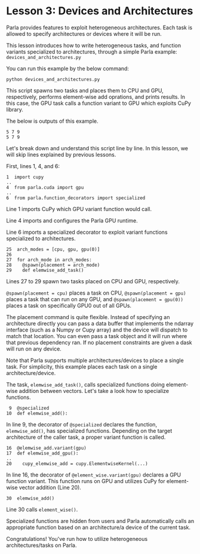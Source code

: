 # Lesson 3: Devices and Architectures

Parla provides features to exploit heterogeneous architectures. Each task is allowed to
specify architectures or devices where it will be run.

This lesson introduces how to write heterogeneous tasks, and
function variants specialized to architectures, through a simple Parla example:
`devices_and_architectures.py`

You can run this example by the below command:

```
python devices_and_architectures.py
```

This script spawns two tasks and places them to CPU and GPU, respectively, performs
element-wise add oprations, and prints results.
In this case, the GPU task calls a function variant to GPU which exploits CuPy library.

The below is outputs of this example.

```
5 7 9
5 7 9
```

Let's break down and understand this script line by line.
In this lesson, we will skip lines explained by previous lessons.

First, lines 1, 4, and 6:

```
1  import cupy
..
4  from parla.cuda import gpu
..
6  from parla.function_decorators import specialized
```

Line 1 imports CuPy which GPU variant function would call.

Line 4 imports and configures the Parla GPU runtime.

Line 6 imports a specialized decorator to exploit variant functions specialized to architectures.


```
25  arch_modes = [cpu, gpu, gpu(0)]
26
27  for arch_mode in arch_modes:
28    @spawn(placement = arch_mode)
29    def elemwise_add_task()
```

Lines 27 to 29 spawn two tasks placed on CPU and GPU, respectively.

`@spawn(placement = cpu)` places a task on CPU, `@spawn(placement = gpu)` places a task that can run on any GPU, and `@spawn(placement = gpu(0))` places a task on specifically GPU0 out of all GPUs.


The placement command is quite flexible.
Instead of specifying an architecture
directly you can pass a data buffer that implements the ndarray interface (such
as a Numpy or Cupy array) and the device will dispatch to match that location.
You can even pass a task object and it will run where that previous dependency
ran.
If no placement constraints are given a dask will run on any device.

Note that Parla supports multiple architectures/devices to place a single task.
For simplicity, this example places each task on a single architecture/device.

The task, `elemwise_add_task()`, calls specialized functions doing element-wise addition
between vectors. Let's take a look how to specialize functions.

```
 9  @specialized
10  def elemwise_add():
```

In line 9, the decorator of `@specialized` declares the function, `elemwise_add()`, has
specialized functions. Depending on the target architecture of the caller task, a proper
variant function is called.

```
16  @elemwise_add.variant(gpu)
17  def elemwise_add_gpu():
..
20    cupy_elemwise_add = cupy.ElementwiseKernel(...)
```

In line 16, the decorator of `@element_wise.variant(gpu)` declares a GPU function variant.
This function runs on GPU and utilizes CuPy for element-wise vector addition (Line 20).

```
30  elemwise_add()
```

Line 30 calls `element_wise()`.

Specialized functions are hidden from users and Parla
automatically calls an appropriate function based on an architecture/a device of the current
task.

Congratulations! You've run how to utilize heterogeneous architectures/tasks on Parla.
